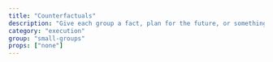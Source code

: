 ```yaml
---
title: "Counterfactuals"
description: "Give each group a fact, plan for the future, or something that has already happened, and ask them to consider how things would be different if that weren't true, you did the opposite, or that didn't happen. What alternative timelines crop up? What can you learn from these counterfactuals that can inform your decision-making?"
category: "execution"
group: "small-groups"
props: ["none"]
---
```

